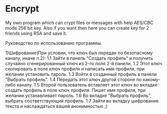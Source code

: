 # Encrypt
My own program which can crypt files or messages with help AES/CBC mode 256 bit key. Also if you want then here you can create key for 2 friends using RSA and save it.

Руководство по использованию программы.

1)Шифрование(При условии, что ключ был передан по безопасному каналу, иначе п.2):
1.1 Зайти в панель "Создать профиль" и получить случайно сгенерированный ключ из 2-го поля 2-й панели.
1.2 Этот ключ скопировать в поле ключ профиля и написать имя профиля, при желании установить пароль.
1.3 Войти в созданный профиль в панели "Выбрать профиль".
1.4 Передать этот ключ другой стороне по какому-либо каналу.
1.5 Второй пользователь вставляет этот ключ во вкладке создать профиль в поле ключ профиля.
Пишет имя профиля, при желании устанавливает пароль.
1.6 Во вкладке "Выбрать профиль", выбрать соответствующий профиль.
1.7 Зайти во вкладку шифрование текста и наслаждаться вашей анонимностью ;)

